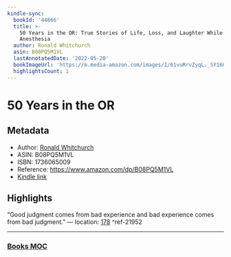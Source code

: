 ```yaml
---
kindle-sync:
  bookId: '44866'
  title: >-
    50 Years in the OR: True Stories of Life, Loss, and Laughter While Giving
    Anesthesia
  author: Ronald Whitchurch
  asin: B08PQ5M1VL
  lastAnnotatedDate: '2022-05-20'
  bookImageUrl: 'https://m.media-amazon.com/images/I/61vuRrvZyqL._SY160.jpg'
  highlightsCount: 1
---
```

# 50 Years in the OR
## Metadata
* Author: [Ronald Whitchurch](https://www.amazon.comundefined)
* ASIN: B08PQ5M1VL
* ISBN: 1736065009
* Reference: https://www.amazon.com/dp/B08PQ5M1VL
* [Kindle link](kindle://book?action=open&asin=B08PQ5M1VL)

## Highlights
“Good judgment comes from bad experience and bad experience comes from bad judgment.” — location: [178](kindle://book?action=open&asin=B08PQ5M1VL&location=178) ^ref-21952

---
### [Books MOC](Books%20MOC.md)